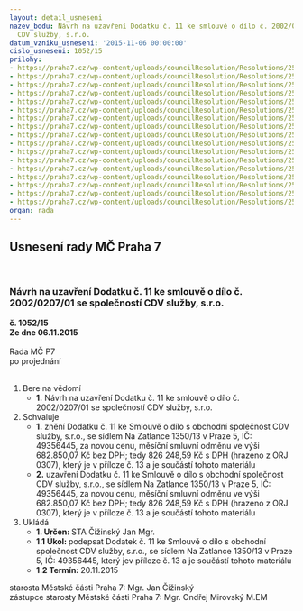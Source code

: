 ```yaml
---
layout: detail_usneseni
nazev_bodu: Návrh na uzavření Dodatku č. 11 ke smlouvě o dílo č. 2002/0207/01 se společností
  CDV služby, s.r.o.
datum_vzniku_usneseni: '2015-11-06 00:00:00'
cislo_usneseni: 1052/15
prilohy:
- https://praha7.cz/wp-content/uploads/councilResolution/Resolutions/25797/71-15-d%c5%afvodov%c3%a1_dodatek11_cdv.doc
- https://praha7.cz/wp-content/uploads/councilResolution/Resolutions/25797/71-15-smlouva_cdv.pdf
- https://praha7.cz/wp-content/uploads/councilResolution/Resolutions/25797/71-15-dodatek_1_cdv.pdf
- https://praha7.cz/wp-content/uploads/councilResolution/Resolutions/25797/71-15-cdv_dodatek_%c4%8d._2.pdf
- https://praha7.cz/wp-content/uploads/councilResolution/Resolutions/25797/71-15-cdv_dodatek_%c4%8d._3.pdf
- https://praha7.cz/wp-content/uploads/councilResolution/Resolutions/25797/71-15-cdv_dodatek_%c4%8d._4.pdf
- https://praha7.cz/wp-content/uploads/councilResolution/Resolutions/25797/71-15-cdv_dodatek_%c4%8d._5.pdf
- https://praha7.cz/wp-content/uploads/councilResolution/Resolutions/25797/71-15-cdv_dodatek_%c4%8d._6.pdf
- https://praha7.cz/wp-content/uploads/councilResolution/Resolutions/25797/71-15-cdv_dodatek_%c4%8d._7.pdf
- https://praha7.cz/wp-content/uploads/councilResolution/Resolutions/25797/71-15-dodatek_8_cdv.pdf
- https://praha7.cz/wp-content/uploads/councilResolution/Resolutions/25797/71-15-cdv_dodatek_%c4%8d._9.pdf
- https://praha7.cz/wp-content/uploads/councilResolution/Resolutions/25797/71-15-cdvdodatek_%c4%8d._10.pdf
- https://praha7.cz/wp-content/uploads/councilResolution/Resolutions/25797/71-15-dodatek_%c4%8d__11_ke_smlouv%c4%9b_o_d%c3%adlo_%c4%8d__2002_0207_01_-_cdv_slu%c5%beby_s_r_o_.doc
- https://praha7.cz/wp-content/uploads/councilResolution/Resolutions/25797/71-15-platce__dph_cdv_listopad.doc
- https://praha7.cz/wp-content/uploads/councilResolution/Resolutions/25797/71-15-vypis-_cdv_listopad.pdf
- https://praha7.cz/wp-content/uploads/councilResolution/Resolutions/25797/71-15-!_m%c4%8d_praha_7_sml_2002_0207_dod_c_10_priloha_c_124_posledn%c3%ad_zn%c4%9bn%c3%ad.xlsx
- https://praha7.cz/wp-content/uploads/councilResolution/Resolutions/25797/71-15-p%c5%99%c3%adloha_cdv_zima_dod11.doc
organ: rada
---
```

<div id="ucUsn_pList" class="usn">
	<span><h2>Usnesení rady MČ Praha 7 </h2>
<br></span><div class="standBody">
<span><h3>Návrh na uzavření Dodatku č. 11 ke smlouvě o dílo č. 2002/0207/01 se společností CDV služby, s.r.o.</h3></span><div class="center">
		<strong>č. 1052/15</strong><br>
	</div>
<div class="center">
		<strong>Ze dne 06.11.2015</strong><br><br>
	</div>Rada MČ P7<br> po projednání<br><br><ol>
<li>Bere na vědomí<ul><li>
<strong>1.</strong> Návrh na uzavření Dodatku č. 11 ke smlouvě o dílo č. 2002/0207/01 se společností CDV služby, s.r.o.</li></ul>
</li>
<li>Schvaluje<ul>
<li>
<strong>1.</strong> znění Dodatku č. 11 ke Smlouvě o dílo s obchodní společnost CDV služby, s.r.o., se sídlem Na Zatlance 1350/13 v Praze 5, IČ: 49356445, za novou cenu, měsíční smluvní odměnu ve výši 682.850,07  Kč bez DPH; tedy  826 248,59 Kč s DPH (hrazeno z ORJ 0307), který je v příloze č. 13 a je součástí tohoto materiálu  </li>
<li>
<strong>2.</strong> uzavření Dodatku č. 11 ke Smlouvě o dílo s obchodní společnost CDV služby, s.r.o., se sídlem Na Zatlance 1350/13 v Praze 5, IČ: 49356445, za novou cenu, měsíční smluvní odměnu ve výši  682.850,07  Kč bez DPH; tedy 826 248,59  Kč s DPH  (hrazeno z ORJ 0307),  který je v příloze č. 13 a je součástí tohoto materiálu               </li>
</ul>
</li>
<li>Ukládá<ul>
<li>
<strong>1. Určen: </strong>STA Čižinský Jan Mgr.</li>
<li>
<strong>1.1 Úkol: </strong>podepsat  Dodatek č. 11 ke Smlouvě o dílo s obchodní společnost CDV služby, s.r.o., se sídlem Na Zatlance 1350/13  v Praze 5, IČ: 49356445, který jev příloze č. 13 a je součástí tohoto materiálu</li>
<li>
<strong>1.2 Termín: </strong>20.11.2015</li>
</ul>
</li>
</ol>starosta Městské části Praha 7: Mgr. Jan Čižinský<br>zástupce starosty Městské části Praha 7: Mgr. Ondřej Mirovský M.EM 
</div>
</div>